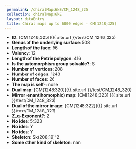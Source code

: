 ```yaml
--- 
 permalink: /chiralMaps6kE/CM_1248_325 
 collection: chiralMaps6kE
 layout: dataEntry
 title: Chiral maps up to 6000 edges - CM[1248;325]
---
```


- **ID**: [CM[1248;325]]({{ site.url }}/test/CM_1248_325)
- **Genus of the underlying surface**: 508
- **Length of the face**: 96
- **Valency**: 12
- **Length of the Petrie polygon**: 416
- **Is the automorphism group solvable?**: S
- **Number of vertices**: 208
- **Number of edges**: 1248
- **Number of faces**: 26
- **The map is self-**: none
- **Dual map**: [CM[1248;320]]({{ site.url }}/test/CM_1248_320)
- **Mirror (enantihomorphic) map**: [CM[1248;323]]({{ site.url }}/test/CM_1248_323)
- **Dual of the mirror image**: [CM[1248;322]]({{ site.url }}/test/CM_1248_322)
- **Z_q-Exponent?**: 2
- **No idea**:  5:323
- **No idea**: Y
- **No idea**: Y
- **Skeleton**: Sk(208;19)^2
- **Some other kind of skeleton**: nan

